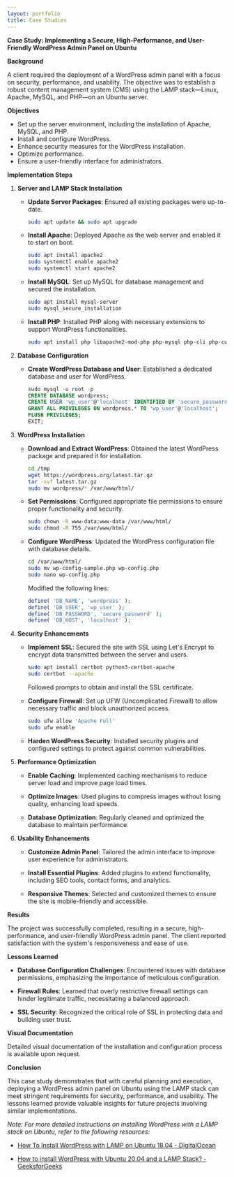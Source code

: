 ```yaml
---
layout: portfolio
title: Case Studies
---
```


**Case Study: Implementing a Secure, High-Performance, and User-Friendly WordPress Admin Panel on Ubuntu**

**Background**

A client required the deployment of a WordPress admin panel with a focus on security, performance, and usability. The objective was to establish a robust content management system (CMS) using the LAMP stack—Linux, Apache, MySQL, and PHP—on an Ubuntu server.

**Objectives**

- Set up the server environment, including the installation of Apache, MySQL, and PHP.
- Install and configure WordPress.
- Enhance security measures for the WordPress installation.
- Optimize performance.
- Ensure a user-friendly interface for administrators.

**Implementation Steps**

1. **Server and LAMP Stack Installation**

   - **Update Server Packages**: Ensured all existing packages were up-to-date.
     ```bash
     sudo apt update && sudo apt upgrade
     ```

   - **Install Apache**: Deployed Apache as the web server and enabled it to start on boot.
     ```bash
     sudo apt install apache2
     sudo systemctl enable apache2
     sudo systemctl start apache2
     ```

   - **Install MySQL**: Set up MySQL for database management and secured the installation.
     ```bash
     sudo apt install mysql-server
     sudo mysql_secure_installation
     ```

   - **Install PHP**: Installed PHP along with necessary extensions to support WordPress functionalities.
     ```bash
     sudo apt install php libapache2-mod-php php-mysql php-cli php-curl php-gd php-mbstring php-xml php-xmlrpc
     ```

2. **Database Configuration**

   - **Create WordPress Database and User**: Established a dedicated database and user for WordPress.
     ```sql
     sudo mysql -u root -p
     CREATE DATABASE wordpress;
     CREATE USER 'wp_user'@'localhost' IDENTIFIED BY 'secure_password';
     GRANT ALL PRIVILEGES ON wordpress.* TO 'wp_user'@'localhost';
     FLUSH PRIVILEGES;
     EXIT;
     ```

3. **WordPress Installation**

   - **Download and Extract WordPress**: Obtained the latest WordPress package and prepared it for installation.
     ```bash
     cd /tmp
     wget https://wordpress.org/latest.tar.gz
     tar -xvf latest.tar.gz
     sudo mv wordpress/* /var/www/html/
     ```

   - **Set Permissions**: Configured appropriate file permissions to ensure proper functionality and security.
     ```bash
     sudo chown -R www-data:www-data /var/www/html/
     sudo chmod -R 755 /var/www/html/
     ```

   - **Configure WordPress**: Updated the WordPress configuration file with database details.
     ```bash
     cd /var/www/html/
     sudo mv wp-config-sample.php wp-config.php
     sudo nano wp-config.php
     ```
     Modified the following lines:
     ```php
     define( 'DB_NAME', 'wordpress' );
     define( 'DB_USER', 'wp_user' );
     define( 'DB_PASSWORD', 'secure_password' );
     define( 'DB_HOST', 'localhost' );
     ```

4. **Security Enhancements**

   - **Implement SSL**: Secured the site with SSL using Let's Encrypt to encrypt data transmitted between the server and users.
     ```bash
     sudo apt install certbot python3-certbot-apache
     sudo certbot --apache
     ```
     Followed prompts to obtain and install the SSL certificate.

   - **Configure Firewall**: Set up UFW (Uncomplicated Firewall) to allow necessary traffic and block unauthorized access.
     ```bash
     sudo ufw allow 'Apache Full'
     sudo ufw enable
     ```

   - **Harden WordPress Security**: Installed security plugins and configured settings to protect against common vulnerabilities.

5. **Performance Optimization**

   - **Enable Caching**: Implemented caching mechanisms to reduce server load and improve page load times.

   - **Optimize Images**: Used plugins to compress images without losing quality, enhancing load speeds.

   - **Database Optimization**: Regularly cleaned and optimized the database to maintain performance.

6. **Usability Enhancements**

   - **Customize Admin Panel**: Tailored the admin interface to improve user experience for administrators.

   - **Install Essential Plugins**: Added plugins to extend functionality, including SEO tools, contact forms, and analytics.

   - **Responsive Themes**: Selected and customized themes to ensure the site is mobile-friendly and accessible.

**Results**

The project was successfully completed, resulting in a secure, high-performance, and user-friendly WordPress admin panel. The client reported satisfaction with the system's responsiveness and ease of use.

**Lessons Learned**

- **Database Configuration Challenges**: Encountered issues with database permissions, emphasizing the importance of meticulous configuration.

- **Firewall Rules**: Learned that overly restrictive firewall settings can hinder legitimate traffic, necessitating a balanced approach.

- **SSL Security**: Recognized the critical role of SSL in protecting data and building user trust.

**Visual Documentation**

Detailed visual documentation of the installation and configuration process is available upon request.

**Conclusion**

This case study demonstrates that with careful planning and execution, deploying a WordPress admin panel on Ubuntu using the LAMP stack can meet stringent requirements for security, performance, and usability. The lessons learned provide valuable insights for future projects involving similar implementations.

*Note: For more detailed instructions on installing WordPress with a LAMP stack on Ubuntu, refer to the following resources:*

- [How To Install WordPress with LAMP on Ubuntu 18.04 - DigitalOcean](https://www.digitalocean.com/community/tutorials/how-to-install-wordpress-with-lamp-on-ubuntu-18-04)

- [How to install WordPress with Ubuntu 20.04 and a LAMP Stack? - GeeksforGeeks](https://www.geeksforgeeks.org/how-to-install-wordpress-with-ubuntu-2004-and-a-lamp-stack/) 
